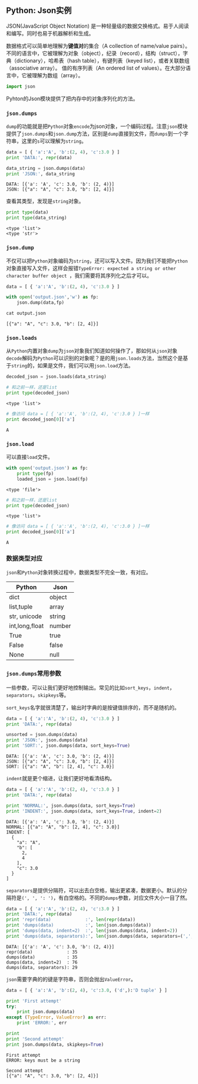 
## Python: Json实例

JSON(JavaScript Object Notation) 是一种轻量级的数据交换格式。易于人阅读和编写。同时也易于机器解析和生成。  

数据格式可以简单地理解为**键值对**的集合（A collection of name/value pairs）。不同的语言中，它被理解为对象（object），纪录（record），结构（struct），字典（dictionary），哈希表（hash table），有键列表（keyed list），或者关联数组 （associative array）。
值的有序列表（An ordered list of values）。在大部分语言中，它被理解为数组（array）。


```python
import json
```

Pyhton的Json模块提供了把内存中的对象序列化的方法。

### `json.dumps`  
`dump`的功能就是把`Python`对象`encode`为json对象，一个编码过程。注意`json`模块提供了`json.dumps`和`json.dump`方法，区别是`dump`直接到文件，而`dumps`到一个字符串，这里的`s`可以理解为`string`。


```python
data = [ { 'a':'A', 'b':(2, 4), 'c':3.0 } ]
print 'DATA:', repr(data)

data_string = json.dumps(data)
print 'JSON:', data_string
```

    DATA: [{'a': 'A', 'c': 3.0, 'b': (2, 4)}]
    JSON: [{"a": "A", "c": 3.0, "b": [2, 4]}]


查看其类型，发现是`string`对象。


```python
print type(data)
print type(data_string)
```

    <type 'list'>
    <type 'str'>


### `json.dump`
不仅可以把`Python`对象编码为`string`，还可以写入文件。因为我们不能把`Python`对象直接写入文件，这样会报错`TypeError: expected a string or other character buffer object
`，我们需要将其序列化之后才可以。


```python
data = [ { 'a':'A', 'b':(2, 4), 'c':3.0 } ]
```


```python
with open('output.json','w') as fp:
    json.dump(data,fp)
```


```python
cat output.json
```

    [{"a": "A", "c": 3.0, "b": [2, 4]}]

### `json.loads`
从`Python`内置对象`dump`为`json`对象我们知道如何操作了，那如何从`json`对象`decode`解码为`Python`可以识别的对象呢？是的用`json.loads`方法，当然这个是基于`string`的，如果是文件，我们可以用`json.load`方法。


```python
decoded_json = json.loads(data_string)
```


```python
# 和之前一样，还是list
print type(decoded_json)
```

    <type 'list'>



```python
# 像访问 data = [ { 'a':'A', 'b':(2, 4), 'c':3.0 } ]一样
print decoded_json[0]['a']
```

    A


### `json.load`
可以直接`load`文件。


```python
with open('output.json') as fp:
    print type(fp)
    loaded_json = json.load(fp)
```

    <type 'file'>



```python
# 和之前一样，还是list
print type(decoded_json)
```

    <type 'list'>



```python
# 像访问 data = [ { 'a':'A', 'b':(2, 4), 'c':3.0 } ]一样
print decoded_json[0]['a']
```

    A


### 数据类型对应
`json`和`Python`对象转换过程中，数据类型不完全一致，有对应。

|Python|Json|
|---|---|
|dict|object|
|list,tuple|array|
|str, unicode|string|
|int,long,float|number|
|True|true|
|False|false|
|None|null|

### `json.dumps`常用参数

一些参数，可以让我们更好地控制输出。常见的比如`sort_keys`，`indent`，`separators`，`skipkeys`等。

`sort_keys`名字就很清楚了，输出时字典的是按键值排序的，而不是随机的。


```python
data = [ { 'a':'A', 'b':(2, 4), 'c':3.0 } ]
print 'DATA:', repr(data)

unsorted = json.dumps(data)
print 'JSON:', json.dumps(data)
print 'SORT:', json.dumps(data, sort_keys=True)
```

    DATA: [{'a': 'A', 'c': 3.0, 'b': (2, 4)}]
    JSON: [{"a": "A", "c": 3.0, "b": [2, 4]}]
    SORT: [{"a": "A", "b": [2, 4], "c": 3.0}]


`indent`就是更个缩进，让我们更好地看清结构。


```python
data = [ { 'a':'A', 'b':(2, 4), 'c':3.0 } ]
print 'DATA:', repr(data)

print 'NORMAL:', json.dumps(data, sort_keys=True)
print 'INDENT:', json.dumps(data, sort_keys=True, indent=2)
```

    DATA: [{'a': 'A', 'c': 3.0, 'b': (2, 4)}]
    NORMAL: [{"a": "A", "b": [2, 4], "c": 3.0}]
    INDENT: [
      {
        "a": "A", 
        "b": [
          2, 
          4
        ], 
        "c": 3.0
      }
    ]


`separators`是提供分隔符，可以出去白空格，输出更紧凑，数据更小。默认的分隔符是`(', ', ': ')`，有白空格的。不同的`dumps`参数，对应文件大小一目了然。


```python
data = [ { 'a':'A', 'b':(2, 4), 'c':3.0 } ]
print 'DATA:', repr(data)
print 'repr(data)             :', len(repr(data))
print 'dumps(data)            :', len(json.dumps(data))
print 'dumps(data, indent=2)  :', len(json.dumps(data, indent=2))
print 'dumps(data, separators):', len(json.dumps(data, separators=(',',':')))
```

    DATA: [{'a': 'A', 'c': 3.0, 'b': (2, 4)}]
    repr(data)             : 35
    dumps(data)            : 35
    dumps(data, indent=2)  : 76
    dumps(data, separators): 29


`json`需要字典的的键是字符串，否则会抛出`ValueError`。


```python
data = [ { 'a':'A', 'b':(2, 4), 'c':3.0, ('d',):'D tuple' } ]

print 'First attempt'
try:
    print json.dumps(data)
except (TypeError, ValueError) as err:
    print 'ERROR:', err

print
print 'Second attempt'
print json.dumps(data, skipkeys=True)
```

    First attempt
    ERROR: keys must be a string
    
    Second attempt
    [{"a": "A", "c": 3.0, "b": [2, 4]}]

